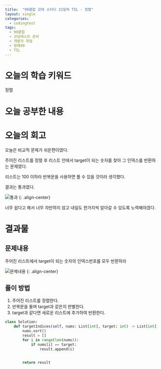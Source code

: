 ```yaml
---
title:  "99클럽 코테 스터디 21일차 TIL - 정렬"
layout: single
categories:
  - codingtest
tags:
  - 99클럽
  - 코딩테스트 준비
  - 개발자 취업
  - 항해99
  - TIL
---
```


# 오늘의 학습 키워드 
정렬

# 오늘 공부한 내용


# 오늘의 회고
오늘은 비교적 문제가 쉬운편이였다.

주어진 리스트를 정렬 후 리스트 안에서 target이 되는 숫자를 찾아 그 인덱스를 반환하는 문제였다.

리스트는 100 이하라 반복문을 사용하면 풀 수 있을 것이라 생각했다.

결과는 통과였다.

![통과](https://github.com/kimhyunso/kimhyunso.github.io/assets/87798982/320a617c-6c80-40b8-9e69-a34ea189bfb2)
{: .align-center}

너무 쉽다고 해서 너무 자만하지 않고 내일도 한가지씩 알아갈 수 있도록 노력해야겠다.

# 결과물
## 문제내용
주어진 리스트에서 target이 되는 숫자의 인덱스번호를 모두 반환하라

![문제내용](https://github.com/kimhyunso/kimhyunso.github.io/assets/87798982/3000242f-425f-4aa0-a4fb-57e5e9ebac74)
{: .align-center}

## 풀이 방법
1. 주어진 리스트를 정렬한다.
2. 반복문을 돌며 target과 같은지 판별한다.
3. target과 같다면 새로운 리스트에 추가하여 반환한다.


```python
class Solution:
    def targetIndices(self, nums: List[int], target: int) -> List[int]:
        nums.sort()
        result = []
        for i in range(len(nums)):
            if nums[i] == target:
                result.append(i)
        
        
        return result
```
